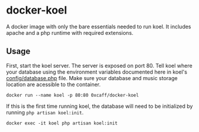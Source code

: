 docker-koel
===========

A docker image with only the bare essentials needed to run koel. It includes
apache and a php runtime with required extensions.

Usage
-----

First, start the koel server. The server is exposed on port 80. Tell koel where
your database using the environment variables documented here in koel's
[config/database.php][dbConfig] file. Make sure your database and music storage
location are acessible to the container.

    docker run --name koel -p 80:80 0xcaff/docker-koel

If this is the first time running koel, the database will need to be initialized
by running `php artisan koel:init`.

    docker exec -it koel php artisan koel:init

[dbConfig]: https://github.com/phanan/koel/blob/baa5b7af13e7f66ff1d2df1778c65757a73e478f/config/database.php
